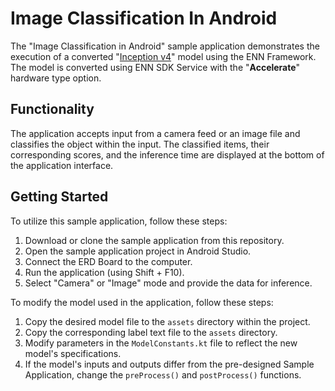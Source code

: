 # Image Classification In Android
The "Image Classification in Android" sample application demonstrates the execution of a converted "[Inception v4](https://tfhub.dev/tensorflow/lite-model/inception_v4_quant/1/default/1)" model using the ENN Framework.
The model is converted using ENN SDK Service with the "**Accelerate**" hardware type option.

## Functionality
The application accepts input from a camera feed or an image file and classifies the object within the input. 
The classified items, their corresponding scores, and the inference time are displayed at the bottom of the application interface.

## Getting Started
To utilize this sample application, follow these steps:
1. Download or clone the sample application from this repository.
1. Open the sample application project in Android Studio.
1. Connect the ERD Board to the computer.
1. Run the application (using Shift + F10).
1. Select "Camera" or "Image" mode and provide the data for inference.

To modify the model used in the application, follow these steps:
1. Copy the desired model file to the `assets` directory within the project.
1. Copy the corresponding label text file to the `assets` directory.
1. Modify parameters in the `ModelConstants.kt` file to reflect the new model's specifications.
1. If the model's inputs and outputs differ from the pre-designed Sample Application, change the `preProcess()` and `postProcess()` functions.